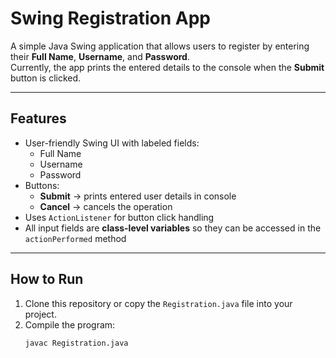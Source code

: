 # Swing Registration App

A simple Java Swing application that allows users to register by entering their **Full Name**, **Username**, and **Password**.  
Currently, the app prints the entered details to the console when the **Submit** button is clicked.

---

## Features
- User-friendly Swing UI with labeled fields:
  - Full Name
  - Username
  - Password
- Buttons:
  - **Submit** → prints entered user details in console
  - **Cancel** → cancels the operation
- Uses `ActionListener` for button click handling
- All input fields are **class-level variables** so they can be accessed in the `actionPerformed` method

---

## How to Run
1. Clone this repository or copy the `Registration.java` file into your project.
2. Compile the program:
   ```bash
   javac Registration.java
